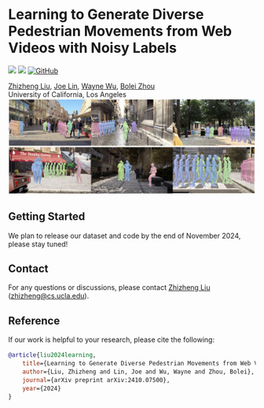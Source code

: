 # Learning to Generate Diverse Pedestrian Movements from Web Videos with Noisy Labels

<a href="https://arxiv.org/abs/2410.07500"><img src="https://img.shields.io/badge/arXiv-Paper-red"></a> 
<a href="https://genforce.github.io/PedGen"><img src="https://img.shields.io/badge/Project-Page-yellow"></a>
[![GitHub](https://img.shields.io/github/stars/genforce/PedGen?style=social)](https://github.com/genforce/PedGen)

[Zhizheng Liu](https://scholar.google.com/citations?user=Asc7j9oAAAAJ&hl=en), [Joe Lin](https://github.com/joe-lin-tech), [Wayne Wu](https://wywu.github.io/), [Bolei Zhou](https://boleizhou.github.io/)
 <br>
     University of California, Los Angeles
 <br>
 ![Teaser](/docs/assets/teaser.jpg)

 ## Getting Started

 We plan to release our dataset and code by the end of November 2024, please stay tuned!


 ## Contact

For any questions or discussions, please contact [Zhizheng Liu](https://scholar.google.com/citations?user=Asc7j9oAAAAJ&hl=en) (zhizheng@cs.ucla.edu).

## Reference

If our work is helpful to your research, please cite the following:

```bibtex
@article{liu2024learning,
    title={Learning to Generate Diverse Pedestrian Movements from Web Videos with Noisy Labels},
    author={Liu, Zhizheng and Lin, Joe and Wu, Wayne and Zhou, Bolei},
    journal={arXiv preprint arXiv:2410.07500},
    year={2024}
}
```